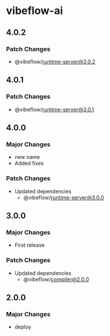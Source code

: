 # vibeflow-ai

## 4.0.2

### Patch Changes

- @vibeflow/runtime-server@3.0.2

## 4.0.1

### Patch Changes

- @vibeflow/runtime-server@3.0.1

## 4.0.0

### Major Changes

- new name
- Added fixes

### Patch Changes

- Updated dependencies
  - @vibeflow/runtime-server@3.0.0

## 3.0.0

### Major Changes

- First release

### Patch Changes

- Updated dependencies
  - @vibeflow/compiler@2.0.0

## 2.0.0

### Major Changes

- deploy
